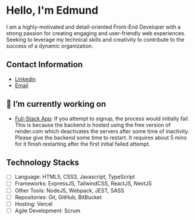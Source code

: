 <!--
### Hi there 👋
**Edmund0/Edmund0** is a ✨ _special_ ✨ repository because its `README.md` (this file) appears on your GitHub profile.

Here are some ideas to get you started:

- 🔭 I’m currently working on ...
- 🌱 I’m currently learning ...
- 👯 I’m looking to collaborate on ...
- 🤔 I’m looking for help with ...
- 💬 Ask me about ...
- 📫 How to reach me: ...
- 😄 Pronouns: ...
- ⚡ Fun fact: ...
-->

# Hello, I'm Edmund

I am a highly-motivated and detail-oriented Front-End Developer with a strong passion for creating engaging and user-friendly web experiences. Seeking to leverage my technical skills and creativity to contribute to the success of a dynamic organization.

## Contact Information
- [Linkedin](https://www.linkedin.com/in/chigoziem-edmund-ofili-689b14124/)
- [Email](goziem.ofili@gmail.com)

## 🔭 I’m currently working on
- [Full-Stack App](https://bank-recon-frontend.vercel.app): If you attempt to signup, the process would initially fail. This is because the backend is hosted using the free version of render.com which deactivates the servers after some time of inactivity. Please give the backend some time to restart. It requires about 5 mins for it finish restarting after the first initial failed attempt.



## Technology Stacks

- [ ] Language: HTML5, CSS3, Javascript, TypeScript
- [ ] Frameworks: ExpressJS, TailwindCSS, ReactJS, NextJS
- [ ] Other Tools: NodeJS, Webpack, JEST, SASS
- [ ] Repositories: Git, GitHub, BitBucket
- [ ] Hosting: Vercel
- [ ] Agile Development: Scrum
